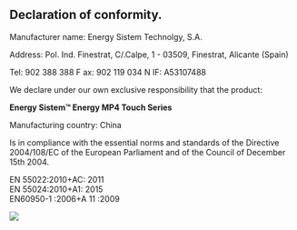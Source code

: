 ## Declaration of conformity.

Manufacturer name: Energy Sistem Technolgy, S.A.

Address: Pol. Ind. Finestrat, C/.Calpe, 1 - 03509, Finestrat, Alicante (Spain)

Tel: 902 388 388 F ax: 902 119 034 N IF: A53107488

We declare under our own exclusive responsibility that the product:

**Energy Sistem™ Energy MP4 Touch Series**

Manufacturing country: China

Is in compliance with the essential norms and standards of the Directive 2004/108/EC of the European Parliament and of the Council of December 15th
2004.

EN 55022:2010+AC: 2011<br/>
EN 55024:2010+A1: 2015<br/>
EN60950-1 :2006+A 11 :2009 <br/>


![](http://static.energysistem.com/images/manuals/39052/54887c2a4f567.jpg)
